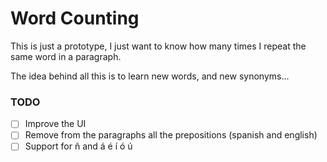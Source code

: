 # Word Counting

This is just a prototype, I just want to know how many times I repeat the same word in a paragraph.

The idea behind all this is to learn new words, and new synonyms...


### TODO
- [ ] Improve the UI
- [ ] Remove from the paragraphs all the prepositions (spanish and english)
- [ ] Support for ñ and á é í ó ú
